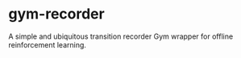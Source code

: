 # gym-recorder
A simple and ubiquitous transition recorder Gym wrapper for offline reinforcement learning.
